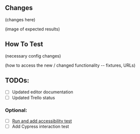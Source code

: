## Changes

(changes here)

(image of expected results)

## How To Test

(necessary config changes)

(how to access the new / changed functionality -- fixtures, URLs)

## TODOs:

- [ ] Updated editor documentation
- [ ] Updated Trello status

### Optional:

- [ ] <a href="https://cpi-pa11y.herokuapp.com/" target="_blank">Run and add accessibility test</a>
- [ ] Add Cypress interaction test
